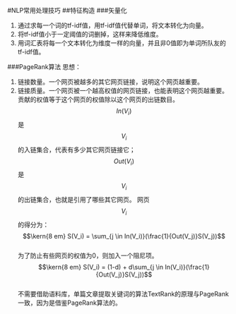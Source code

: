 #NLP常用处理技巧
##特征构造
###矢量化
1. 通过求每一个词的tf-idf值，用tf-idf值代替单词，将文本转化为向量。  
2. 将tf-idf值小于一定阈值的词删掉，这样来降低维度。  
3. 用词汇表将每一个文本转化为维度一样的向量，并且非0值即为单词所队友的tf-idf值。  


###PageRank算法
思想：
1. 链接数量。一个网页被越多的其它网页链接，说明这个网页越重要。  
2. 链接质量。一个网页被一个越高权值的网页链接，也能表明这个网页越重要。贡献的权值等于这个网页的权值除以这个网页的出链数目。  
$$In(V_i)$$是$$V_i$$的入链集合，代表有多少其它网页链接它；$$Out(V_i)$$是$$V_i$$的出链集合，也就是引用了哪些其它网页。  网页$$V_i$$的得分为：  
$$\kern{8 em} S(V_i) = \sum_{j \in In(V_i)}(\frac{1}{Out(V_j)}S(V_j))$$  
为了防止有些网页的权值为0，则加入一个阻尼项。   
$$\kern{8 em} S(V_i) = (1-d) + d\sum_{j \in In(V_i)}(\frac{1}{Out(V_j)}S(V_j))$$   
不需要借助语料库，单篇文章提取关键词的算法TextRank的原理与PageRank一致，因为是借鉴PageRank算法的。  


